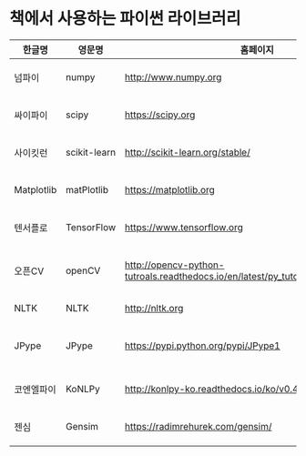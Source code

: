 # 책에서 사용하는 파이썬 라이브러리

|  한글명  |영문명|홈페이지|pip명령|
|----|----|----|----|
|넘파이|numpy|http://www.numpy.org|pip3 install numpy|
|싸이파이|scipy|https://scipy.org|pip3 install scipy|
|사이킷런|scikit-learn |http://scikit-learn.org/stable/|pip3 install sklearn|
|Matplotlib|matPlotlib|https://matplotlib.org| pip3 install matplotlib|
|텐서플로|TensorFlow|https://www.tensorflow.org|pip3 install tensorflow|
|오픈CV|openCV|http://opencv-python-tutroals.readthedocs.io/en/latest/py_tutorials/py_tutorials.html|pip3 install opencv-python|
|NLTK|NLTK|http://nltk.org|pip3 install nltk|
|JPype|JPype| https://pypi.python.org/pypi/JPype1 |pip3 install JPype1-py3|
|코엔엘파이|KoNLPy|http://konlpy-ko.readthedocs.io/ko/v0.4.3/ | pip3 install konlpy|
|젠심|Gensim|https://radimrehurek.com/gensim/ | pip3 install gensim|
